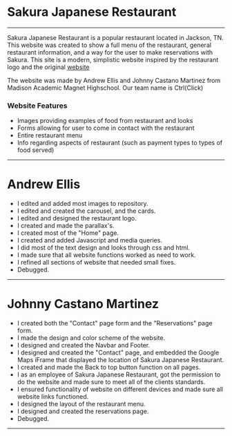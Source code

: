 <h1>Sakura Japanese Restaurant</h1>
<hr>
<p>
    Sakura Japanese Restaurant is a popular restaurant located in Jackson, TN. This website was created to show a full menu of the restaurant, general restaurant information, and a way for the user to make reservations with Sakura. This site is a modern, simplistic website inspired by the restaurant logo and the original <a href="https://www.sakurajackson.com">website</a>
</p>

<p>
    The website was made by Andrew Ellis and Johnny Castano Martinez from Madison Academic Magnet Highschool. Our team name is Ctrl(Click)
</p>

<p>
    <h3>Website Features</h3>
    <ul>
        <li>Images providing examples of food from restaurant and looks</li>
        <li>Forms allowing for user to come in contact with the restaurant</li>
        <li>Entire restaurant menu</li>
        <li>Info regarding aspects of restaurant (such as payment types to types of food served)</li>
    </ul>
</p>

<hr>

<p>
    <h1>Andrew Ellis</h1>
    <ul>
        <li>I edited and added most images to repository.</li>
        <li>I edited and created the carousel, and the cards.</li>
        <li>I edited and designed the restaurant logo.</li>
        <li>I created and made the parallax's.</li>
        <li>I created most of the "Home" page.</li>
        <li>I created and added Javascript and media queries.</li>
        <li>I did most of the text design and looks through css and html.</li>
        <li>I made sure that all website functions worked as need to work.</li>
        <li>I refined all sections of website that needed small fixes.</li>
        <li>Debugged.</li>
    </ul>
</p>

<hr>

<p>
    <h1>Johnny Castano Martinez</h1>
    <ul>
        <li>I created both the "Contact" page form and the "Reservations" page form.</li>
        <li>I made the design and color scheme of the website.</li>
        <li>I designed and created the Navbar and Footer.</li>
        <li>
            I designed and created the "Contact" page, and embedded the Google Maps iFrame that displayed the location of Sakura Japanese Restaurant.
        </li>
        <li>I created and made the Back to top button function on all pages.</li>
        <li>
            I as an employee of Sakura Japanese Restaurant, got the permission to do the website and made sure to meet all of the clients standards.
        </li>
        <li>
            I ensured functionality of website on different devices and made sure all website links functioned.
        </li>
        <li>I designed the layout of the restaurant menu.</li>
        <li>I designed and created the reservations page.</li>
        <li>Debugged.</li>
    </ul>
</p>
<hr>